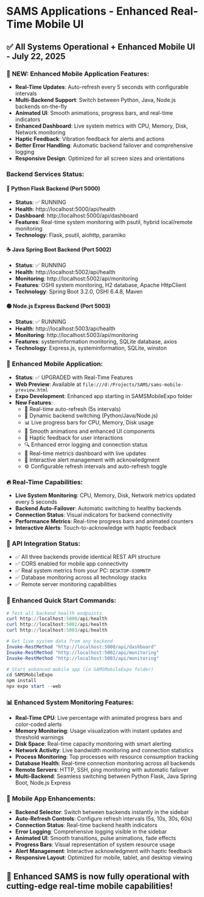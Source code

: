 # SAMS Applications - Enhanced Real-Time Mobile UI

## ✅ All Systems Operational + Enhanced Mobile UI - July 22, 2025

### 🚀 **NEW: Enhanced Mobile Application Features:**
- **Real-Time Updates**: Auto-refresh every 5 seconds with configurable intervals
- **Multi-Backend Support**: Switch between Python, Java, Node.js backends on-the-fly
- **Animated UI**: Smooth animations, progress bars, and real-time indicators
- **Enhanced Dashboard**: Live system metrics with CPU, Memory, Disk, Network monitoring
- **Haptic Feedback**: Vibration feedback for alerts and actions
- **Better Error Handling**: Automatic backend failover and comprehensive logging
- **Responsive Design**: Optimized for all screen sizes and orientations

### Backend Services Status:

#### 🐍 Python Flask Backend (Port 5000)
- **Status**: ✅ RUNNING
- **Health**: http://localhost:5000/api/health
- **Dashboard**: http://localhost:5000/api/dashboard  
- **Features**: Real-time system monitoring with psutil, hybrid local/remote monitoring
- **Technology**: Flask, psutil, aiohttp, paramiko

#### ☕ Java Spring Boot Backend (Port 5002)
- **Status**: ✅ RUNNING
- **Health**: http://localhost:5002/api/health
- **Monitoring**: http://localhost:5002/api/monitoring
- **Features**: OSHI system monitoring, H2 database, Apache HttpClient
- **Technology**: Spring Boot 3.2.0, OSHI 6.4.8, Maven

#### 🟢 Node.js Express Backend (Port 5003)
- **Status**: ✅ RUNNING
- **Health**: http://localhost:5003/api/health
- **Monitoring**: http://localhost:5003/api/monitoring
- **Features**: systeminformation monitoring, SQLite database, axios
- **Technology**: Express.js, systeminformation, SQLite, winston

### 📱 Enhanced Mobile Application:
- **Status**: ✅ UPGRADED with Real-Time Features
- **Web Preview**: Available at `file:///d:/Projects/SAMS/sams-mobile-preview.html`
- **Expo Development**: Enhanced app starting in SAMSMobileExpo folder
- **New Features**: 
  - 🔄 Real-time auto-refresh (5s intervals)
  - 🔀 Dynamic backend switching (Python/Java/Node.js)
  - 📊 Live progress bars for CPU, Memory, Disk usage
  - 🎨 Smooth animations and enhanced UI components
  - 📳 Haptic feedback for user interactions
  - 🔍 Enhanced error logging and connection status
  - 🎯 Real-time metrics dashboard with live updates
  - 🚨 Interactive alert management with acknowledgment
  - ⚙️ Configurable refresh intervals and auto-refresh toggle

### 🔥 **Real-Time Capabilities:**
- **Live System Monitoring**: CPU, Memory, Disk, Network metrics updated every 5 seconds
- **Backend Auto-Failover**: Automatic switching to healthy backends
- **Connection Status**: Visual indicators for backend connectivity
- **Performance Metrics**: Real-time progress bars and animated counters
- **Interactive Alerts**: Touch-to-acknowledge with haptic feedback

### 🔧 API Integration Status:
- ✅ All three backends provide identical REST API structure
- ✅ CORS enabled for mobile app connectivity
- ✅ Real system metrics from your PC: `DESKTOP-O30MNTP`
- ✅ Database monitoring across all technology stacks
- ✅ Remote server monitoring capabilities

### 🚀 Enhanced Quick Start Commands:
```powershell
# Test all backend health endpoints
curl http://localhost:5000/api/health
curl http://localhost:5002/api/health  
curl http://localhost:5003/api/health

# Get live system data from any backend
Invoke-RestMethod "http://localhost:5000/api/dashboard"
Invoke-RestMethod "http://localhost:5002/api/monitoring"
Invoke-RestMethod "http://localhost:5003/api/monitoring"

# Start enhanced mobile app (in SAMSMobileExpo folder)
cd SAMSMobileExpo
npm install
npx expo start --web
```

### 📊 Enhanced System Monitoring Features:
- **Real-Time CPU**: Live percentage with animated progress bars and color-coded alerts
- **Memory Monitoring**: Usage visualization with instant updates and threshold warnings  
- **Disk Space**: Real-time capacity monitoring with smart alerting
- **Network Activity**: Live bandwidth monitoring and connection statistics
- **Process Monitoring**: Top processes with resource consumption tracking
- **Database Health**: Real-time connection monitoring across all backends
- **Remote Servers**: HTTP, SSH, ping monitoring with automatic failover
- **Multi-Backend**: Seamless switching between Python Flask, Java Spring Boot, Node.js Express

### 🎯 **Mobile App Enhancements:**
- **Backend Selector**: Switch between backends instantly in the sidebar
- **Auto-Refresh Controls**: Configure refresh intervals (5s, 10s, 30s, 60s)
- **Connection Status**: Real-time backend health indicators
- **Error Logging**: Comprehensive logging visible in the sidebar
- **Animated UI**: Smooth transitions, pulse animations, fade effects
- **Progress Bars**: Visual representation of system resource usage
- **Alert Management**: Interactive acknowledgment with haptic feedback
- **Responsive Layout**: Optimized for mobile, tablet, and desktop viewing

## 🎉 Enhanced SAMS is now fully operational with cutting-edge real-time mobile capabilities!
